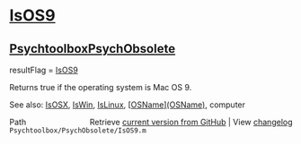 # [IsOS9](IsOS9)
## [Psychtoolbox](Psychtoolbox)[PsychObsolete](PsychObsolete)

resultFlag = [IsOS9](IsOS9)  
  
Returns true if the operating system is Mac OS 9.  
  
See also: [IsOSX](IsOSX), [IsWin](IsWin), [IsLinux](IsLinux), [[OSName](OSName)][(OSName)]((OSName)), computer  




<div class="code_header" style="text-align:right;">
  <span style="float:left;">Path&nbsp;&nbsp;</span> <span class="counter">Retrieve <a href=
  "https://raw.github.com/Psychtoolbox-3/Psychtoolbox-3/beta/Psychtoolbox/PsychObsolete/IsOS9.m">current version from GitHub</a> | View <a href=
  "https://github.com/Psychtoolbox-3/Psychtoolbox-3/commits/beta/Psychtoolbox/PsychObsolete/IsOS9.m">changelog</a></span>
</div>
<div class="code">
  <code>Psychtoolbox/PsychObsolete/IsOS9.m</code>
</div>


